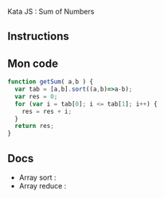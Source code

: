 Kata JS : Sum of Numbers 

## Instructions

## Mon code
```js
function getSum( a,b ) {
  var tab = [a,b].sort((a,b)=>a-b);
  var res = 0;
  for (var i = tab[0]; i <= tab[1]; i++) {
    res = res + i;
  }
  return res;
}
```

## Docs
- Array sort :
- Array reduce :
